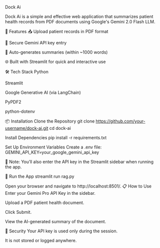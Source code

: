 Dock Ai 

Dock Ai is a simple and effective web application that summarizes patient health records from PDF documents using Google's Gemini 2.0 Flash LLM.

🚀 Features
📤 Upload patient records in PDF format

🔐 Secure Gemini API key entry

🤖 Auto-generates summaries (within ~1000 words)

🌐 Built with Streamlit for quick and interactive use

🛠️ Tech Stack
Python

Streamlit

Google Generative AI (via LangChain)

PyPDF2

python-dotenv

📦 Installation
Clone the Repository
      git clone https://github.com/your-username/dock-ai.git
      cd dock-ai

Install Dependencies
  pip install -r requirements.txt



Set Up Environment Variables
Create a .env file:
  GEMINI_API_KEY=your_google_gemini_api_key

  
🔑 Note: You’ll also enter the API key in the Streamlit sidebar when running the app.

🚀 Run the App
streamlit run rag.py

Open your browser and navigate to http://localhost:8501/.
📋 How to Use
Enter your Gemini Pro API Key in the sidebar.

Upload a PDF patient health document.

Click Submit.

View the AI-generated summary of the document.

🔐 Security
Your API key is used only during the session.

It is not stored or logged anywhere.
